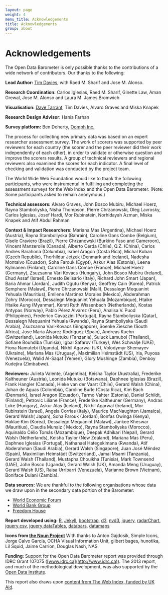 ```yaml
---
layout: page
weight: 4
menu_title: Acknowledgements
title: Acknowledgements
group: about
---
```


# Acknowledgements 

<span class="lead">The Open Data Barometer is only possible thanks to the contributions of a wide network of contributors. Our thanks to the following:</span>

**Lead Author:** [Tim Davies](http://www.timdavies.org.uk), with Raed M. Sharif and Jose M. Alonso.

**Research Coordination:** Carlos Iglesias, Raed M. Sharif, Ginette Law, Aman Grewal, Jose M. Alonso and Laura M. James Bromwich

**Visualisation:** [Dave Tarrant](http://theodi.org/team/david-tarrant), Tim Davies, Alvaro Graves and Miska Knapek

**Research Design Advisor:** Hania Farhan

**Survey platform:** Ben Doherty, [Oomph Inc.](http://www.oomphinc.com/) 

The process for collecting new primary data was based on an expert researcher assessment survey. The work of scorers was supported by peer reviewers for each country (the scorer and the peer reviewer did their work independently of each other), in order to validate or otherwise question and improve the scorers results. A group of technical reviewers and regional reviewers also examined the scores for each indicator.  A final level of checking and validation was conducted by the project team.

The World Wide Web Foundation would like to thank the following participants, who were instrumental in fulfilling and completing the assessment surveys for the Web Index and the Open Data Barometer. (Note: Some participants asked to remain anonymous.)

**Technical assessors:** Alvaro Graves, John Bosco Mubiru, Michael Hoerz, Rayna Stamboliyska, Nisha Thompson, Pierre Chrzanowski, Oleg Lavrosky, Carlos Iglesias, Josef Hardi, Mor Rubinstein, Norhidayah Azman, Miska Knapek and Atif Abdul Rahman

**Context & Impact Researchers:** Mariana Mas (Argentina), Michael Hoerz (Austria), Rayna Stamboliyska (Bahrain), Caroline Gans Combe (Belgium), Gisele Craviero (Brazil), Pierre Chrzanowski (Burkino Faso and Cameroon), Vincent Manzerolle (Canada), Alberto Cerda (Chile), Q.Z. (China), Carlos Andres Barahona (Columbia), Israel Aragon (Costa Rica), Michal Kuban (Czech Republic), Thorhildur Jetzek (Denmark and Iceland), Nadesha Montalvo (Ecuador), Soha Farouk (Egypt), Askur Alas (Estonia), Leena Kylmanen (Finland), Caroline Gans Combe (France), Michael Hoerz (Germany), Zsuzsanna Vári Kovács (Hungary), John Bosco Mubiru (Ireland), Ehud Assaf (Israel), Ernesto Belisario (Italy), Richard John Smart (Japan), Baria Ahmar (Jordan), Judith Ogutu (Kenya), Geoffrey Cain (Korea), Patrick Semphere (Malawi), Pierre Chrzanowski (Mali), Dessalegn Mequanint Yehuala (Mauritius), Emilene Martinez Morales (Mexico), Abderahman Zohry (Morocco), Dessalegn Mequanint Yehuala (Mozambique), Htaike Htaike Aung (Myanmar), Kersti Ruth Wissenbach (Netherlands), Kostas Antypas (Norway), Pablo Pérez Álvarez (Peru), Analisa V. Puod (Philippines), Frederico Cavazzini (Portugal), Rayna Stamboliyska (Qatar), Dessalegn Mequanint Yehuala (Rwanda), Rayna Stamboliyska (Saudi Arabia), Zsuzsanna Vari-Kovacs (Singapore), Soenke Ziesche (South Africa), Jose María Álvarez Rodriguez (Spain), Andreas Kuehn (Switzerland), Leonida Mutuku (Tanzania), Suluck Lamubol (Thailand), Sofiane Bouhdiba (Tunisia), Igbal Safarov (Turkey), Wes Schwalje (UAE), Fiona Namutebi (Uganda), Nikhil Agarwal (UK), Volodymyr Shemayev (Ukraine), Mariana Mas (Uruguay), Maximilian Heimstädt (US), Iria, Puyosa (Venezuela), Walid Al-Saqaf (Yemen), Glory Mushinge (Zambia), Denboy Kudejira (Zimbabwe).

**Reviewers:** Julieta Valente, (Argentina), Keisha Taylor (Australia), Frederike Kaltheuner (Austria), Leonida Mutuku (Botswana), Daphnee Iglesias (Brazil), Frank Hangler (Canada), Hieke van der Vaart (Chile), Gerard Walsh (China), Johan de Aguas (Colombia), Caroline Burle (Costa Rica), Kim Bach (Denmark), Israel Aragon (Ecuador), Tarmo Vahter (Estonia), Daniel Schildt, (Finland), Petrovic Liliane (France), Frederike Kaltheuner (Germany), Andras Loke (Hungary), Askur Alas (Iceland), Nikhil Agarwal (Ireland), Mor Rubinstein (Israel), Angela Corrias (Italy), Maurice MacNaughton (Jamaica), Gerard Walsh( Japan), Soha Farouk (Jordan), Bonfas Owinga (Kenya), Haklae Kim (Korea), Dessalegn Mequanint (Malawi), Jankee Kheswar (Mauritius), Claudia Munaiz ( Mexico), Rayna Stamboliyska (Morocco), Aquinaldo Célio Tomás (Mozambique), Deepak Adhikari (Nepal), Gerard Walsh (Netherlands), Keisha Taylor (New Zealand), Mariana Mas (Peru), Daphnee Iglesias (Portugal), Nathanael Hategekimana (Rwanda), Atif Abderahman (Saudi Arabia), Gerard Walsh (Singapore), Juan José Méndez (Spain), Maximilian Heimstädt (Switzerland), Jamal Msami (Tanzania), Gerard Walsh (Thailand), Mustapha Chouikha (Tunisia), Mark Townsend (UAE), John Bosco (Uganda), Gerard Walsh  (UK), Amanda Meng (Uruguay), Gerard Walsh (US), Raisa Urribarri (Venezuela), Marianne Brown (Vietnam), Boniface Dulani (Zambia).

**Data sources:** We are thankful to the following organisations whose data we draw upon in the secondary data portion of the Barometer:

* [World Economic Forum](http://www.weforum.org/reports)
* [World Bank Group](http://data.worldbank.org/)
* [Freedom House](http://www.freedomhouse.org/report/freedom-world-aggregate-and-subcategory-scores)

**Report developed using:** [R](http://www.rstudio.com/), [Jekyll](http://jekyllrb.com/), [bootstrap](http://getbootstrap.com), [d3](http://d3js.org/), [nvd3](http://nvd3.org/), [jquery](https://jquery.com/), [radarChart](https://github.com/alangrafu/radar-chart-d3), [jquery csv](https://code.google.com/p/jquery-csv/), [jquery dataTables](http://www.datatables.net/), [databars](https://github.com/ts-3156/databar), [datamaps](https://datamaps.github.io)

**Icons from [the Noun Project](http://thenounproject.com/)** With thanks to Anton Gajdosik, Simple Icons, Jorge Calvo García,  OCHA Visual Information Unit, gilbert bages, hunotika, Lil Squid, Jaime Carrion, Douglas Nash, NAS

**Funding**: Support for the Open Data Barometer report was provided through IDRC Grant 107075 ([www.idrc.ca](http://www.idrc.ca)). The 2013 report, and much of the methodological development, was also supported by the [Open Data Institute](http://www.theodi.org).

This report also draws upon [content from The Web Index, funded by UK Aid](http://thewebindex.org/about/#acknowledgments).

